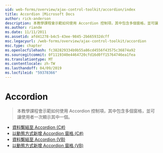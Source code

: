 ```yaml
---
uid: web-forms/overview/ajax-control-toolkit/accordion/index
title: Accordion |Microsoft Docs
author: rick-anderson
description: 本教學課程會示範如何使用 Accordion 控制項，其中包含多個窗格，並可讓使用者一次顯示其中一個。
ms.author: riande
ms.date: 11/11/2011
ms.assetid: afd41278-b4c5-43ee-9845-2b665932dcff
msc.legacyurl: /web-forms/overview/ajax-control-toolkit/accordion
msc.type: chapter
ms.openlocfilehash: fc382829334b9b55a86cd4556f43575c36874a92
ms.sourcegitcommit: 0f1119340e4464720cfd16d0ff15764746ea1fea
ms.translationtype: MT
ms.contentlocale: zh-TW
ms.lasthandoff: 04/09/2019
ms.locfileid: "59378366"
---
```

# <a name="accordion"></a>Accordion

> 本教學課程會示範如何使用 Accordion 控制項，其中包含多個窗格，並可讓使用者一次顯示其中一個。


- [資料繫結至 Accordion (C#)](databinding-to-an-accordion-cs.md)
- [以動態方式新增 Accordion 窗格 (C#)](dynamically-adding-an-accordion-pane-cs.md)
- [資料繫結至 Accordion (VB)](databinding-to-an-accordion-vb.md)
- [以動態方式新增 Accordion 窗格 (VB)](dynamically-adding-an-accordion-pane-vb.md)
